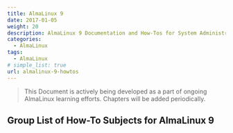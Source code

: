 ```yaml
---
title: AlmaLinux 9
date: 2017-01-05
weight: 20
description: AlmaLinux 9 Documentation and How-Tos for System Administrators and Developers alike.
categories:
  - AlmaLinux
tags:
  - AlmaLinux
# simple_list: true
url: almalinux-9-howtos
---
```


> This Document is actively being developed as a part of ongoing AlmaLinux learning efforts. Chapters will be added periodically.

## Group List of How-To Subjects for AlmaLinux 9